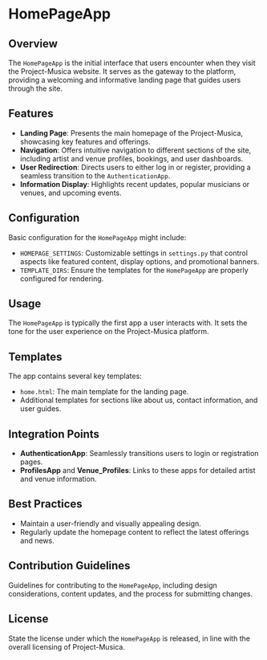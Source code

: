 # HomePageApp

## Overview
The `HomePageApp` is the initial interface that users encounter when they visit the Project-Musica website. It serves as the gateway to the platform, providing a welcoming and informative landing page that guides users through the site.

## Features
- **Landing Page**: Presents the main homepage of the Project-Musica, showcasing key features and offerings.
- **Navigation**: Offers intuitive navigation to different sections of the site, including artist and venue profiles, bookings, and user dashboards.
- **User Redirection**: Directs users to either log in or register, providing a seamless transition to the `AuthenticationApp`.
- **Information Display**: Highlights recent updates, popular musicians or venues, and upcoming events.

## Configuration
Basic configuration for the `HomePageApp` might include:

- `HOMEPAGE_SETTINGS`: Customizable settings in `settings.py` that control aspects like featured content, display options, and promotional banners.
- `TEMPLATE_DIRS`: Ensure the templates for the `HomePageApp` are properly configured for rendering.

## Usage
The `HomePageApp` is typically the first app a user interacts with. It sets the tone for the user experience on the Project-Musica platform.

## Templates
The app contains several key templates:
- `home.html`: The main template for the landing page.
- Additional templates for sections like about us, contact information, and user guides.

## Integration Points
- **AuthenticationApp**: Seamlessly transitions users to login or registration pages.
- **ProfilesApp** and **Venue_Profiles**: Links to these apps for detailed artist and venue information.

## Best Practices
- Maintain a user-friendly and visually appealing design.
- Regularly update the homepage content to reflect the latest offerings and news.

## Contribution Guidelines
Guidelines for contributing to the `HomePageApp`, including design considerations, content updates, and the process for submitting changes.

## License
State the license under which the `HomePageApp` is released, in line with the overall licensing of Project-Musica.
